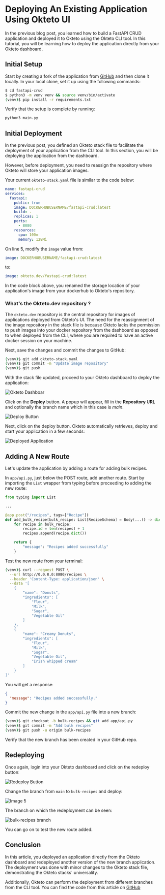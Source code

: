 # Deploying An Existing Application Using Okteto UI

In the previous blog post, you learned how to build a FastAPI CRUD application and deployed it to Okteto using the Okteto CLI tool. In this tutorial, you will be learning how to deploy the application directly from your Okteto dashboard.

## Initial Setup

Start by creating a fork of the application from [GitHub](https://github.com/okteto/fastapi-crud) and then clone it locally. In your local clone, set it up using the following commands:

```bash
$ cd fastapi-crud
$ python3 -m venv venv && source venv/bin/activate
(venv)$ pip install -r requirements.txt
```

Verify that the setup is complete by running:

```bash
python3 main.py
```

## Initial Deployment

In the previous post, you defined an Okteto stack file to facilitate the deployment of your application from the CLI tool. In this section, you will be deploying the application from the dashboard.

However, before deployment, you need to reassign the repository where Okteto will store your application images.

Your current `okteto-stack.yaml` file is similar to the code below:


```yaml
name: fastapi-crud
services:
  fastapi:
    public: true
    image: DOCKERHUBUSERNAME/fastapi-crud:latest
    build: .
    replicas: 1
    ports:
      - 8080
    resources:
      cpu: 100m
      memory: 128Mi
```

On line 5, modify the `image` value from:

```yaml
image: DOCKERHUBUSERNAME/fastapi-crud:latest
```

to: 

```yaml
image: okteto.dev/fastapi-crud:latest
```

In the code block above, you renamed the storage location of your application's image from your dockerhub to Okteto's repository.

### What's the Okteto.dev repository ?

The `okteto.dev` repository is the central repository for images of applications deployed from Okteto's UI. The need for the reassignment of the image repository in the stack file is because Okteto lacks the permission to push images into your docker repository from the dashboard as opposed to when deployed from the CLI, where you are required to have an active docker session on your machine.

Next, save the changes and commit the changes to GitHub:

```bash
(venv)$ git add okteto-stack.yaml
(venv)$ git commit -m "Update image repository"
(venv)$ git push
```

With the stack file updated, proceed to your Okteto dashboard to deploy the application:

![Okteto Dashboar](https://res.cloudinary.com/adeshina/image/upload/v1611604440/o5fyl3fhoywmc6auigli.png)

Click on the **Deploy** button. A popup will appear, fill in the **Repository URL** and optionally the branch name which in this case is *main*.

![Deploy Button](https://res.cloudinary.com/adeshina/image/upload/v1611604456/wdi3swnvoa2v2bhaaqpd.png)

Next, click on the deploy button. Okteto automatically retrieves, deploy and start your application in a few seconds:

![Deployed Application](https://res.cloudinary.com/adeshina/image/upload/v1611604494/rscsvqxobd5dc5bt0baa.png)

## Adding A New Route

Let's update the application by adding a route for adding bulk recipes.

In `app/api.py`, just below the POST route, add another route. Start by importing the `List` wrapper from typing before proceeding to adding the new route:

```py
from typing import List

...

@app.post("/recipes", tags=["Recipe"])
def add_bulk_recipe(bulk_recipe: List[RecipeSchema] = Body(...)) -> dict:
    for recipe in bulk_recipe:
        recipe.id = len(recipes) + 1
        recipes.append(recipe.dict())

    return {            
        "message": "Recipes added successfully"    
    }

```

Test the new route from your terminal:

```bash
(venv)$ curl --request POST \
  --url http://0.0.0.0:8080/recipes \
  --header 'Content-Type: application/json' \
  --data '[
	{
		"name": "Donuts",
		"ingredients": [
			"Flour",
			"Milk",
			"Sugar",
			"Vegetable Oil"
		]
	},
	{
		"name": "Creamy Donuts",
		"ingredients": [
			"Flour",
			"Milk",
			"Sugar",
			"Vegetable Oil",
			"Irish whipped cream"
		]
	}
]'
```

You will get a response:

```json
{
  "message": "Recipes added successfully."
}
```

Commit the new change in the `app/api.py` file into a new branch:

```bash
(venv)$ git checkout -b bulk-recipes && git add app/api.py
(venv)$ git commit -m "Add bulk recipes"
(venv)$ git push -u origin bulk-recipes
```

Verify that the new branch has been created in your GitHub repo.

## Redeploying

Once again, login into your Okteto dashboard and click on the redeploy button:

![Redeploy Button](https://res.cloudinary.com/adeshina/image/upload/v1611604547/vhenrnydsenkb6a0xd3e.jpg)

Change the branch from `main` to `bulk-recipes` and deploy:

![Image 5](https://res.cloudinary.com/adeshina/image/upload/v1611604639/knpe6yiz4alvplgniszb.png)

The branch on which the redeployment can be seen:

![bulk-recipes branch](https://res.cloudinary.com/adeshina/image/upload/v1611604587/isccfvfifunqfmnevtp8.jpg)

You can go on to test the new route added.


## Conclusion

In this article, you deployed an application directly from the Okteto dashboard and redeployed another version of the new branch application. The deployment was done with minor changes to the Okteto stack file, demonstrating the Okteto stacks' universality.

Additionally, Okteto can perform the deployment from different branches from the CLI tool. You can find the code from this article on [GitHub](https://github.com/Okteto/fastapi-crud/tree/bulk-recipes)
